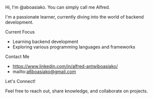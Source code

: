 Hi, I'm @aboasiako. You can simply call me Alfred.

I'm a passionate learner, currently diving into the world of backend development.

Current Focus

- Learning backend development
- Exploring various programming languages and frameworks

Contact Me

- https://www.linkedin.com/in/alfred-antwiboasiako/
- mailto:a6boasiako@gmail.com

Let's Connect!

Feel free to reach out, share knowledge, and collaborate on projects.
